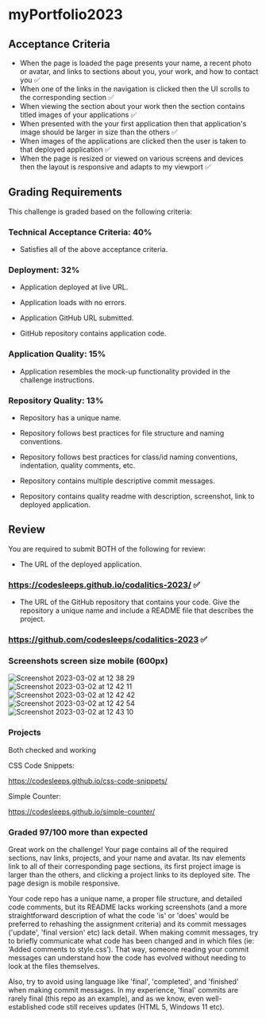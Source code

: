 # myPortfolio2023

## Acceptance Criteria

* When the page is loaded the page presents your name, a recent photo or avatar, and links to sections about you, your work, and how to contact you ✅
* When one of the links in the navigation is clicked then the UI scrolls to the corresponding section ✅
* When viewing the section about your work then the section contains titled images of your applications ✅
* When presented with the your first application then that application's image should be larger in size than the others ✅
* When images of the applications are clicked then the user is taken to that deployed application ✅
* When the page is resized or viewed on various screens and devices then the layout is responsive and adapts to my viewport ✅

## Grading Requirements

This challenge is graded based on the following criteria: 

### Technical Acceptance Criteria: 40%

* Satisfies all of the above acceptance criteria.

### Deployment: 32%

* Application deployed at live URL.

* Application loads with no errors.

* Application GitHub URL submitted.

* GitHub repository contains application code.

### Application Quality: 15%

* Application resembles the mock-up functionality provided in the challenge instructions.

### Repository Quality: 13%

* Repository has a unique name.

* Repository follows best practices for file structure and naming conventions.

* Repository follows best practices for class/id naming conventions, indentation, quality comments, etc.

* Repository contains multiple descriptive commit messages.

* Repository contains quality readme with description, screenshot, link to deployed application.

## Review

You are required to submit BOTH of the following for review:

* The URL of the deployed application. 

### https://codesleeps.github.io/codalitics-2023/ ✅
   
* The URL of the GitHub repository that contains your code. Give the repository a unique name and include a README file that describes the project.
   
### https://github.com/codesleeps/codalitics-2023 ✅

### Screenshots screen size mobile (600px)

   ![Screenshot 2023-03-02 at 12 38 29](https://user-images.githubusercontent.com/125808990/222432463-e61564e0-1508-4088-bd27-1081ef0f8dbe.png)
   ![Screenshot 2023-03-02 at 12 42 11](https://user-images.githubusercontent.com/125808990/222432573-4ecdd03b-8b88-47e7-a68e-ce07c320ecb7.png)
   ![Screenshot 2023-03-02 at 12 42 42](https://user-images.githubusercontent.com/125808990/222432579-e2e282ca-7864-442f-aa06-fbe84ca61e94.png)
   ![Screenshot 2023-03-02 at 12 42 54](https://user-images.githubusercontent.com/125808990/222432584-a2e823fc-e751-4a7c-aa50-66cdf610af83.png)
   ![Screenshot 2023-03-02 at 12 43 10](https://user-images.githubusercontent.com/125808990/222432586-a8db8ece-9752-4279-95b9-afb2feaf199a.png)

### Projects 
    
   Both checked and working 
    
   CSS Code Snippets: 
       
   https://codesleeps.github.io/css-code-snippets/
       
   Simple Counter:
       
   https://codesleeps.github.io/simple-counter/
       
### Graded 97/100  more than expected

Great work on the challenge! Your page contains all of the required sections, nav links, projects, and your name and avatar. Its nav elements link to all of their corresponding page sections, its first project image is larger than the others, and clicking a project links to its deployed site. The page design is mobile responsive.

Your code repo has a unique name, a proper file structure, and detailed code comments, but its README lacks working screenshots (and a more straightforward description of what the code 'is' or 'does' would be preferred to rehashing the assignment criteria) and its commit messages ('update', 'final version' etc) lack detail. When making commit messages, try to briefly communicate what code has been changed and in which files (ie: ‘Added comments to style.css’). That way, someone reading your commit messages can understand how the code has evolved without needing to look at the files themselves.

Also, try to avoid using language like 'final', 'completed', and 'finished' when making commit messages. In my experience, 'final' commits are rarely final (this repo as an example), and as we know, even well-established code still receives updates (HTML 5, Windows 11 etc).
 
